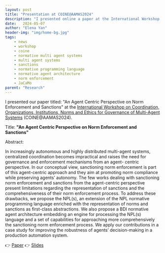 ```yaml
---
layout: post
title: "Presentation at COINE@AAMAS2024"
description: "I presented online a paper at the International Workshop on Coordination, Organizations, Institutions, Norms and Ethics for Governance of Multi-Agent Systems (COINE@AAMAS2024)"
date:   2024-05-07
author: "Elena Yan"
header-img: "img/home-bg.jpg"
tags: 
    - news
    - workshop
    - coine
    - normative multi agent systems
    - multi agent systems
    - sanctions
    - normative programming language
    - normative agent architecture 
    - norm enforcement
    - JaCaMo
parent: "Research"
---
```


I presented our paper titled: "An Agent Centric Perspective on Norm Enforcement and Sanctions" at the [International Workshop on Coordination, Organizations, Institutions, Norms and Ethics for Governance of Multi-Agent Systems](https://coin-workshop.github.io/coine-2024-auckland/) (COINE@AAMAS2024).

Title: **"An Agent Centric Perspective on Norm Enforcement and Sanctions"**

Abstract: 

In increasingly autonomous and highly distributed multi-agent systems, centralized coordination becomes impractical and raises the need for governance and enforcement mechanisms from an agent-
centric perspective. In our conceptual view, sanctioning norm enforcement is part of this agent-centric approach and they aim at promoting norm compliance while preserving agents’ autonomy. The few works dealing with sanctioning norm enforcement and sanctions from the agent-centric perspective present limitations regarding the representation of sanctions and the comprehensiveness of their norm enforcement process. To address these drawbacks, we propose the NPL(s), an extension of the NPL normative programming language enriched with the representation of norms and sanctions as first-class abstractions. We also propose a BDI normative agent architecture embedding an engine for processing the NPL(s) language and a set of capabilities for approaching more comprehensively the sanctioning norm enforcement process. We apply our contributions in a case study for improving the robustness of agents’ decision-making in a production automation system.

👉 [Paper](https://arxiv.org/abs/2403.15128)
👉 [Slides](../../../../presentation/coine24.pdf)